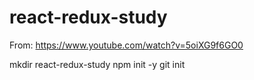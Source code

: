 # react-redux-study

From: https://www.youtube.com/watch?v=5oiXG9f6GO0

mkdir react-redux-study
npm init -y
git init

